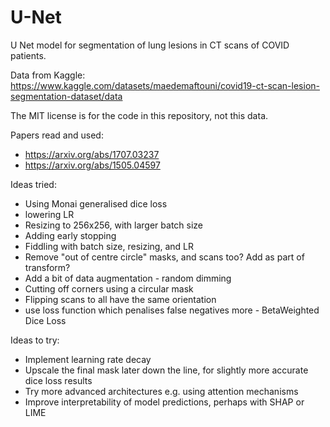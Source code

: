 # U-Net
U Net model for segmentation of lung lesions in CT scans of COVID patients.

Data from Kaggle: https://www.kaggle.com/datasets/maedemaftouni/covid19-ct-scan-lesion-segmentation-dataset/data

The MIT license is for the code in this repository, not this data.

Papers read and used:

- https://arxiv.org/abs/1707.03237
- https://arxiv.org/abs/1505.04597

Ideas tried:

- Using Monai generalised dice loss
- lowering LR
- Resizing to 256x256, with larger batch size
- Adding early stopping
- Fiddling with batch size, resizing, and LR
- Remove "out of centre circle" masks, and scans too? Add as part of transform?
- Add a bit of data augmentation - random dimming
- Cutting off corners using a circular mask
- Flipping scans to all have the same orientation
- use loss function which penalises false negatives more - BetaWeighted Dice Loss

Ideas to try:

- Implement learning rate decay
- Upscale the final mask later down the line, for slightly more accurate dice loss results
- Try more advanced architectures e.g. using attention mechanisms
- Improve interpretability of model predictions, perhaps with SHAP or LIME
